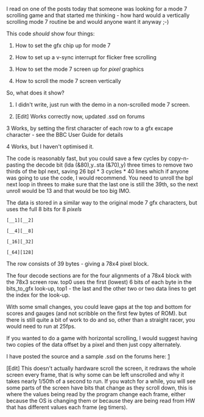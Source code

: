 I read on one of the posts today that someone was looking for a mode 7 scrolling game and that started me thinking - how hard would a vertically scrolling mode 7 routine be and would anyone want it anyway ;-)

This code <i>should</i> show four things:

1. How to set the gfx chip up for mode 7

2. How to set up a v-sync interrupt for flicker free scrolling

3. How to set the mode 7 screen up for <i>pixel</i> graphics

4. How to scroll the mode 7 screen vertically

So, what does it show?

1. I didn't write, just run with the demo in a non-scrolled mode 7 screen.

2. \[Edit\] Works correctly now, updated .ssd on forums

3 Works, by setting the first character of each row to a gfx excape character - see the BBC User Guide for details

4 Works, but I haven't optimised it.

The code is reasonably fast, but you could save a few cycles by copy-n-pasting the decode bit (lda (&80),y..sta (&70),y) three times to remove two thirds of the bpl next, saving 26 bpl \* 3 cycles \* 40 lines which if anyone was going to use the code, I would recommend. You need to unroll the bpl next loop in threes to make sure that the last one is still the 39th, so the next unroll would be 13 and that would be too big IMO.

The data is stored in a similar way to the original mode 7 gfx characters, but uses the full 8 bits for 8 <i>pixels</i>

`[__1][__2]`

`[__4][__8]`

`[_16][_32]`

`[_64][128]`

The row consists of 39 bytes - giving a 78x4 pixel block.

The four decode sections are for the four alignments of a 78x4 block with the 78x3 screen row. top0 uses the first (lowest) 6 bits of each byte in the bits_to_gfx look-up, top1 - the last and the other two or two data lines to get the index for the look-up.

With some small changes, you could leave gaps at the top and bottom for scores and gauges (and not scribble on the first few bytes of ROM). but there is still quite a bit of work to do and so, other than a straight racer, you would need to run at 25fps.

If you wanted to do a game with horizontal scrolling, I would suggest having two copies of the data offset by a pixel and then just copy alternately.

I have posted the source and a sample .ssd on the forums here: [1](http://www.retrosoftware.co.uk/forum/viewtopic.php?f=73&t=635)

\[Edit\] This doesn't actually hardware scroll the screen, it redraws the whole screen every frame, that is why some can be left unscrolled and why it takes nearly 1/50th of a second to run. If you watch for a while, you will see some parts of the screen have bits that change as they scroll down, this is where the values being read by the program change each frame, either because the OS is changing them or because they are being read from HW that has different values each frame (eg timers).
